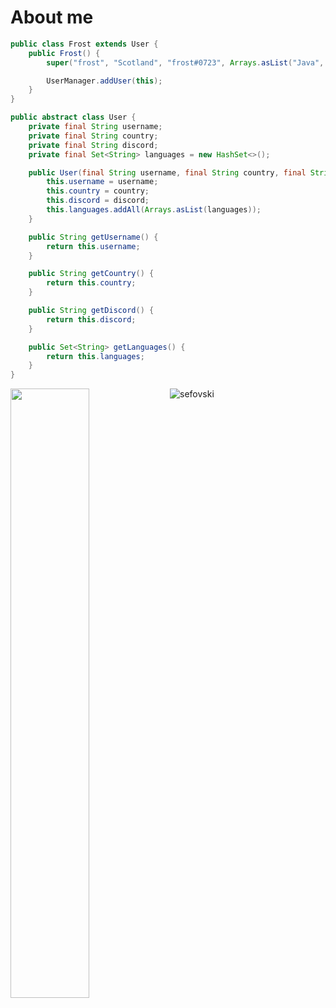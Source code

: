 # About me
```java
public class Frost extends User {
    public Frost() {
        super("frost", "Scotland", "frost#0723", Arrays.asList("Java", "Python"));

        UserManager.addUser(this);
    }
}

public abstract class User {
    private final String username;
    private final String country;
    private final String discord;
    private final Set<String> languages = new HashSet<>();

    public User(final String username, final String country, final String discord, final String... languages) {
        this.username = username;
        this.country = country;
        this.discord = discord;
        this.languages.addAll(Arrays.asList(languages));
    }

    public String getUsername() {
        return this.username;
    }

    public String getCountry() {
        return this.country;
    }

    public String getDiscord() {
        return this.discord;
    }

    public Set<String> getLanguages() {
        return this.languages;
    }
}
```
<img width="50%" align="left" src="https://github-readme-stats.vercel.app/api?username=frosxt&count_private=true&include_all_commits=true&show_icons=true&theme=midnight-purple&icon_color=fff&hide_border=true">
<p align="left"> <img src="https://komarev.com/ghpvc/?username=sefovski&label=Profile%20views&color=0e75b6&style=flat" alt="sefovski" /> </p>

